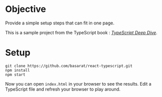 # Objective
Provide a simple setup steps that can fit in one page.

This is a sample project from the TypeScript book : [*TypeScript Deep Dive*](https://basarat.gitbooks.io/typescript/content/docs/quick/browser.html).

# Setup

```
git clone https://github.com/basarat/react-typescript.git
npm install
npm start
```

Now you can open `index.html` in your browser to see the results. Edit a TypeScript file and refresh your browser to play around.
